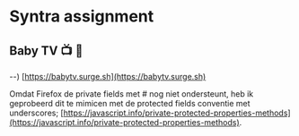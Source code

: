 # Syntra assignment

## Baby TV :tv: :baby_chick:

--) [https://babytv.surge.sh](https://babytv.surge.sh)

Omdat Firefox de private fields met # nog niet ondersteunt, heb ik geprobeerd dit te mimicen met de protected fields conventie met underscores; [https://javascript.info/private-protected-properties-methods](https://javascript.info/private-protected-properties-methods).
